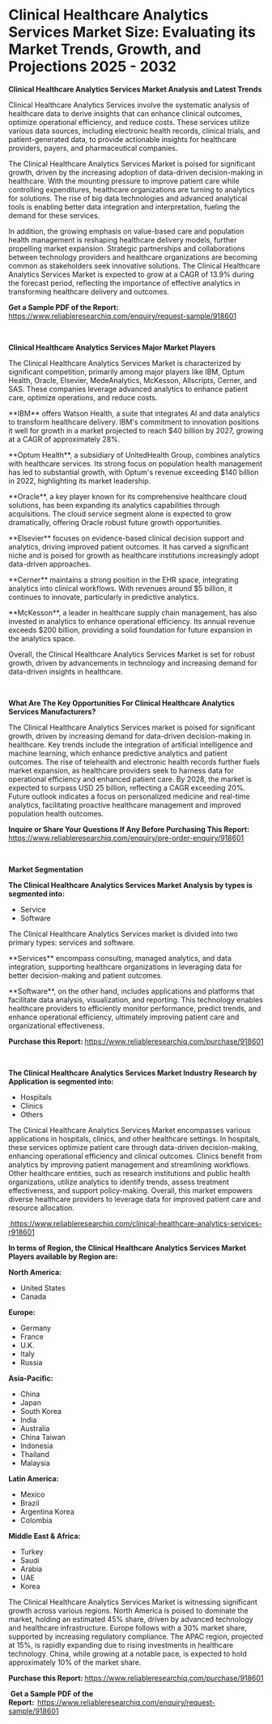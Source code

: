 <p><h1>Clinical Healthcare Analytics Services Market Size: Evaluating its Market Trends, Growth, and Projections 2025 - 2032</h1></p><p><strong>Clinical Healthcare Analytics Services Market Analysis and Latest Trends</strong></p>
<p><p>Clinical Healthcare Analytics Services involve the systematic analysis of healthcare data to derive insights that can enhance clinical outcomes, optimize operational efficiency, and reduce costs. These services utilize various data sources, including electronic health records, clinical trials, and patient-generated data, to provide actionable insights for healthcare providers, payers, and pharmaceutical companies.</p><p>The Clinical Healthcare Analytics Services Market is poised for significant growth, driven by the increasing adoption of data-driven decision-making in healthcare. With the mounting pressure to improve patient care while controlling expenditures, healthcare organizations are turning to analytics for solutions. The rise of big data technologies and advanced analytical tools is enabling better data integration and interpretation, fueling the demand for these services.</p><p>In addition, the growing emphasis on value-based care and population health management is reshaping healthcare delivery models, further propelling market expansion. Strategic partnerships and collaborations between technology providers and healthcare organizations are becoming common as stakeholders seek innovative solutions. The Clinical Healthcare Analytics Services Market is expected to grow at a CAGR of 13.9% during the forecast period, reflecting the importance of effective analytics in transforming healthcare delivery and outcomes.</p></p>
<p><strong>Get a Sample PDF of the Report:&nbsp;</strong> <a href="https://www.reliableresearchiq.com/enquiry/request-sample/918601?utm_campaign=2291&utm_medium=2&utm_source=Github&utm_content=ia&utm_term=18042025&utm_id=clinical-healthcare-analytics-services">https://www.reliableresearchiq.com/enquiry/request-sample/918601</a></p>
<p>&nbsp;</p>
<p><strong>Clinical Healthcare Analytics Services Major Market Players</strong></p>
<p><p>The Clinical Healthcare Analytics Services Market is characterized by significant competition, primarily among major players like IBM, Optum Health, Oracle, Elsevier, MedeAnalytics, McKesson, Allscripts, Cerner, and SAS. These companies leverage advanced analytics to enhance patient care, optimize operations, and reduce costs.</p><p>**IBM** offers Watson Health, a suite that integrates AI and data analytics to transform healthcare delivery. IBM's commitment to innovation positions it well for growth in a market projected to reach $40 billion by 2027, growing at a CAGR of approximately 28%. </p><p>**Optum Health**, a subsidiary of UnitedHealth Group, combines analytics with healthcare services. Its strong focus on population health management has led to substantial growth, with Optum's revenue exceeding $140 billion in 2022, highlighting its market leadership.</p><p>**Oracle**, a key player known for its comprehensive healthcare cloud solutions, has been expanding its analytics capabilities through acquisitions. The cloud service segment alone is expected to grow dramatically, offering Oracle robust future growth opportunities.</p><p>**Elsevier** focuses on evidence-based clinical decision support and analytics, driving improved patient outcomes. It has carved a significant niche and is poised for growth as healthcare institutions increasingly adopt data-driven approaches.</p><p>**Cerner** maintains a strong position in the EHR space, integrating analytics into clinical workflows. With revenues around $5 billion, it continues to innovate, particularly in predictive analytics.</p><p>**McKesson**, a leader in healthcare supply chain management, has also invested in analytics to enhance operational efficiency. Its annual revenue exceeds $200 billion, providing a solid foundation for future expansion in the analytics space.</p><p>Overall, the Clinical Healthcare Analytics Services Market is set for robust growth, driven by advancements in technology and increasing demand for data-driven insights in healthcare.</p></p>
<p>&nbsp;</p>
<p><strong>What Are The Key Opportunities For Clinical Healthcare Analytics Services Manufacturers?</strong></p>
<p><p>The Clinical Healthcare Analytics Services market is poised for significant growth, driven by increasing demand for data-driven decision-making in healthcare. Key trends include the integration of artificial intelligence and machine learning, which enhance predictive analytics and patient outcomes. The rise of telehealth and electronic health records further fuels market expansion, as healthcare providers seek to harness data for operational efficiency and enhanced patient care. By 2028, the market is expected to surpass USD 25 billion, reflecting a CAGR exceeding 20%. Future outlook indicates a focus on personalized medicine and real-time analytics, facilitating proactive healthcare management and improved population health outcomes.</p></p>
<p><strong>Inquire or Share Your Questions If Any Before Purchasing This Report:</strong> <a href="https://www.reliableresearchiq.com/enquiry/pre-order-enquiry/918601?utm_campaign=2291&utm_medium=2&utm_source=Github&utm_content=ia&utm_term=18042025&utm_id=clinical-healthcare-analytics-services">https://www.reliableresearchiq.com/enquiry/pre-order-enquiry/918601</a></p>
<p>&nbsp;</p>
<p><strong>Market Segmentation</strong></p>
<p><strong>The Clinical Healthcare Analytics Services Market Analysis by types is segmented into:</strong></p>
<p><ul><li>Service</li><li>Software</li></ul></p>
<p><p>The Clinical Healthcare Analytics Services market is divided into two primary types: services and software. </p><p>**Services** encompass consulting, managed analytics, and data integration, supporting healthcare organizations in leveraging data for better decision-making and patient outcomes. </p><p>**Software**, on the other hand, includes applications and platforms that facilitate data analysis, visualization, and reporting. This technology enables healthcare providers to efficiently monitor performance, predict trends, and enhance operational efficiency, ultimately improving patient care and organizational effectiveness.</p></p>
<p><strong>Purchase this Report:&nbsp;</strong><a href="https://www.reliableresearchiq.com/purchase/918601?utm_campaign=2291&utm_medium=2&utm_source=Github&utm_content=ia&utm_term=18042025&utm_id=clinical-healthcare-analytics-services">https://www.reliableresearchiq.com/purchase/918601</a></p>
<p>&nbsp;</p>
<p><strong>The Clinical Healthcare Analytics Services Market Industry Research by Application is segmented into:</strong></p>
<p><ul><li>Hospitals</li><li>Clinics</li><li>Others</li></ul></p>
<p><p>The Clinical Healthcare Analytics Services Market encompasses various applications in hospitals, clinics, and other healthcare settings. In hospitals, these services optimize patient care through data-driven decision-making, enhancing operational efficiency and clinical outcomes. Clinics benefit from analytics by improving patient management and streamlining workflows. Other healthcare entities, such as research institutions and public health organizations, utilize analytics to identify trends, assess treatment effectiveness, and support policy-making. Overall, this market empowers diverse healthcare providers to leverage data for improved patient care and resource allocation.</p></p>
<p><a href="https://www.reliableresearchiq.com/clinical-healthcare-analytics-services-r918601?utm_campaign=2291&utm_medium=2&utm_source=Github&utm_content=ia&utm_term=18042025&utm_id=clinical-healthcare-analytics-services">&nbsp;https://www.reliableresearchiq.com/clinical-healthcare-analytics-services-r918601</a></p>
<p><strong>In terms of Region, the Clinical Healthcare Analytics Services Market Players available by Region are:</strong></p>
<p>
    <p> <strong> North America: </strong>
        <ul>
            <li>United States</li>
            <li>Canada</li>
        </ul>
        </p> 
    <p> <strong> Europe: </strong>
        <ul>
            <li>Germany</li>
            <li>France</li>
            <li>U.K.</li>
            <li>Italy</li>
            <li>Russia</li>
        </ul>
        </p> 
    <p> <strong> Asia-Pacific: </strong>
        <ul>
            <li>China</li>
            <li>Japan</li>
            <li>South Korea</li>
            <li>India</li>
            <li>Australia</li>
            <li>China Taiwan</li>
            <li>Indonesia</li>
            <li>Thailand</li>
            <li>Malaysia</li>
        </ul>
        </p> 
    <p> <strong> Latin America: </strong>
        <ul>
            <li>Mexico</li>
            <li>Brazil</li>
            <li>Argentina Korea</li>
            <li>Colombia</li>
        </ul>
        </p> 
    <p> <strong> Middle East & Africa: </strong>
        <ul>
            <li>Turkey</li>
            <li>Saudi</li>
            <li>Arabia</li>
            <li>UAE</li>
            <li>Korea</li>
        </ul>
    </p>
    </p>
<p><p>The Clinical Healthcare Analytics Services Market is witnessing significant growth across various regions. North America is poised to dominate the market, holding an estimated 45% share, driven by advanced technology and healthcare infrastructure. Europe follows with a 30% market share, supported by increasing regulatory compliance. The APAC region, projected at 15%, is rapidly expanding due to rising investments in healthcare technology. China, while growing at a notable pace, is expected to hold approximately 10% of the market share.</p></p>
<p><strong>Purchase this Report: </strong><a href="https://www.reliableresearchiq.com/purchase/918601?utm_campaign=2291&utm_medium=2&utm_source=Github&utm_content=ia&utm_term=18042025&utm_id=clinical-healthcare-analytics-services">https://www.reliableresearchiq.com/purchase/918601</a></p>
<p>&nbsp;<strong>Get a Sample PDF of the Report:&nbsp;&nbsp;</strong><a href="https://www.reliableresearchiq.com/enquiry/request-sample/918601?utm_campaign=2291&utm_medium=2&utm_source=Github&utm_content=ia&utm_term=18042025&utm_id=clinical-healthcare-analytics-services">https://www.reliableresearchiq.com/enquiry/request-sample/918601</a></p>
<p><strong></strong></p>
<p><p></p><p></p><p></p></p>